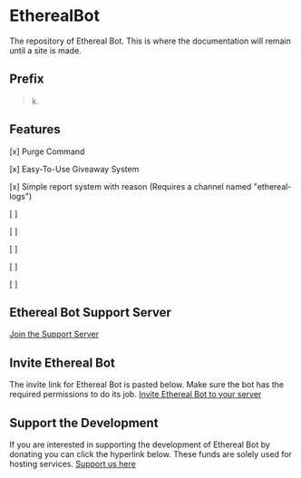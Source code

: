 # EtherealBot
The repository of Ethereal Bot. This is where the documentation will remain until a site is made.

## Prefix
> k.



## Features
[x] Purge Command

[x] Easy-To-Use Giveaway System

[x] Simple report system with reason (Requires a channel named "ethereal-logs")

[ ] 

[ ] 

[ ] 

[ ] 

[ ] 



## Ethereal Bot Support Server
[Join the Support Server](https://discord.gg/D75FQKdtVD)


## Invite Ethereal Bot
The invite link for Ethereal Bot is pasted below. Make sure the bot has the required permissions to do its job.
[Invite Ethereal Bot to your server](https://discord.com/oauth2/authorize?client_id=797562172405317685&scope=bot&permissions=806694135)


## Support the Development
If you are interested in supporting the development of Ethereal Bot by donating you can click the hyperlink below. These funds are solely used for hosting services.
[Support us here](https://www.paypal.com/pools/c/8vWwyN1qz3)
